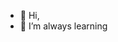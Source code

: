 - 👋 Hi, 
- 🌱 I’m always learning


<!---
Expialidoc/Expialidoc is a ✨ special ✨ repository because its `README.md` (this file) appears on your GitHub profile.
You can click the Preview link to take a look at your changes.
--->
